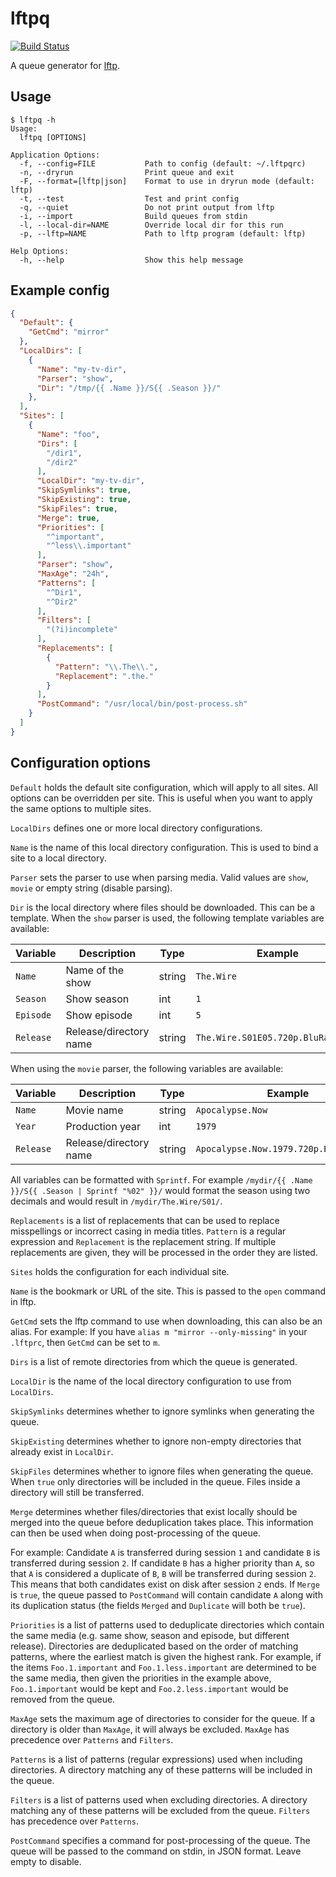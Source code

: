 # lftpq

[![Build Status](https://travis-ci.org/mpolden/lftpq.svg)](https://travis-ci.org/mpolden/lftpq)

A queue generator for [lftp](https://lftp.yar.ru).

## Usage

```
$ lftpq -h
Usage:
  lftpq [OPTIONS]

Application Options:
  -f, --config=FILE           Path to config (default: ~/.lftpqrc)
  -n, --dryrun                Print queue and exit
  -F, --format=[lftp|json]    Format to use in dryrun mode (default: lftp)
  -t, --test                  Test and print config
  -q, --quiet                 Do not print output from lftp
  -i, --import                Build queues from stdin
  -l, --local-dir=NAME        Override local dir for this run
  -p, --lftp=NAME             Path to lftp program (default: lftp)

Help Options:
  -h, --help                  Show this help message
```

## Example config

```json
{
  "Default": {
    "GetCmd": "mirror"
  },
  "LocalDirs": [
    {
      "Name": "my-tv-dir",
      "Parser": "show",
      "Dir": "/tmp/{{ .Name }}/S{{ .Season }}/"
    },
  ],
  "Sites": [
    {
      "Name": "foo",
      "Dirs": [
        "/dir1",
        "/dir2"
      ],
      "LocalDir": "my-tv-dir",
      "SkipSymlinks": true,
      "SkipExisting": true,
      "SkipFiles": true,
      "Merge": true,
      "Priorities": [
        "^important",
        "^less\\.important"
      ],
      "Parser": "show",
      "MaxAge": "24h",
      "Patterns": [
        "^Dir1",
        "^Dir2"
      ],
      "Filters": [
        "(?i)incomplete"
      ],
      "Replacements": [
        {
          "Pattern": "\\.The\\.",
          "Replacement": ".the."
        }
      ],
      "PostCommand": "/usr/local/bin/post-process.sh"
    }
  ]
}
```

## Configuration options

`Default` holds the default site configuration, which will apply to all sites.
All options can be overridden per site. This is useful when you want to apply
the same options to multiple sites.

`LocalDirs` defines one or more local directory configurations.

`Name` is the name of this local directory configuration. This is used to bind a
site to a local directory.

`Parser` sets the parser to use when parsing media. Valid values are `show`,
`movie` or empty string (disable parsing).

`Dir` is the local directory where files should be downloaded. This can be a
template. When the `show` parser is used, the following template variables are
available:

Variable  | Description            | Type   | Example
--------- | -----------------------|------- | -------
`Name`    | Name of the show       | string | `The.Wire`
`Season`  | Show season            | int    | `1`
`Episode` | Show episode           | int    | `5`
`Release` | Release/directory name | string | `The.Wire.S01E05.720p.BluRay.X264`

When using the `movie` parser, the following variables are available:

Variable  | Description            | Type   | Example
--------- | -----------------------| -------| -------
`Name`    | Movie name             | string | `Apocalypse.Now`
`Year`    | Production year        | int    | `1979`
`Release` | Release/directory name | string | `Apocalypse.Now.1979.720p.BluRay.X264`

All variables can be formatted with `Sprintf`. For example `/mydir/{{ .Name
}}/S{{ .Season | Sprintf "%02" }}/` would format the season using two decimals
and would result in `/mydir/The.Wire/S01/`.

`Replacements` is a list of replacements that can be used to replace
misspellings or incorrect casing in media titles. `Pattern` is a regular
expression and `Replacement` is the replacement string. If multiple replacements
are given, they will be processed in the order they are listed.

`Sites` holds the configuration for each individual site.

`Name` is the bookmark or URL of the site. This is passed to the `open` command in lftp.

`GetCmd` sets the lftp command to use when downloading, this can also be an
alias. For example: If you have `alias m "mirror --only-missing"` in your
`.lftprc`, then `GetCmd` can be set to `m`.

`Dirs` is a list of remote directories from which the queue is generated.

`LocalDir` is the name of the local directory configuration to use from
`LocalDirs`.

`SkipSymlinks` determines whether to ignore symlinks when generating the queue.

`SkipExisting` determines whether to ignore non-empty directories that already
exist in `LocalDir`.

`SkipFiles` determines whether to ignore files when generating the queue. When
`true` only directories will be included in the queue. Files inside a directory
will still be transferred.

`Merge` determines whether files/directories that exist locally should be merged
into the queue before deduplication takes place. This information can then be
used when doing post-processing of the queue.

For example: Candidate `A` is transferred during session `1` and candidate `B`
is transferred during session `2`. If candidate `B` has a higher priority than
`A`, so that `A` is considered a duplicate of `B`, `B` will be transferred
during session `2`. This means that both candidates exist on disk after session
`2` ends. If `Merge` is `true`, the queue passed to `PostCommand` will contain
candidate `A` along with its duplication status (the fields `Merged` and
`Duplicate` will both be `true`).

`Priorities` is a list of patterns used to deduplicate directories which contain
the same media (e.g. same show, season and episode, but different release).
Directories are deduplicated based on the order of matching patterns, where the
earliest match is given the highest rank. For example, if the items
`Foo.1.important` and `Foo.1.less.important` are determined to be the same
media, then given the priorities in the example above, `Foo.1.important` would
be kept and `Foo.2.less.important` would be removed from the queue.

`MaxAge` sets the maximum age of directories to consider for the queue. If a
directory is older than `MaxAge`, it will always be excluded. `MaxAge` has
precedence over `Patterns` and `Filters`.

`Patterns` is a list of patterns (regular expressions) used when including
directories. A directory matching any of these patterns will be included in the
queue.

`Filters` is a list of patterns used when excluding directories. A directory
matching any of these patterns will be excluded from the queue. `Filters` has
precedence over `Patterns`.

`PostCommand` specifies a command for post-processing of the queue. The queue
will be passed to the command on stdin, in JSON format. Leave empty to disable.
